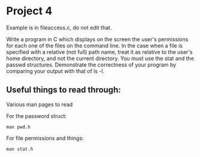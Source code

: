 # Project 4

Example is in fileaccess.c, do not edit that.

Write a program in C which displays on the screen the user's permissions for each one of the files on the command line. In the case when a file is specified with a relative (not full) path name, treat it as relative to the user's home directory, and not the current directory. You must use the stat and the passwd structures. Demonstrate the correctness of your program by comparing your output with that of ls -l.

## Useful things to read through:

Various man pages to read

For the password struct:

    man pwd.h

For file permissions and things:

    man stat.h


